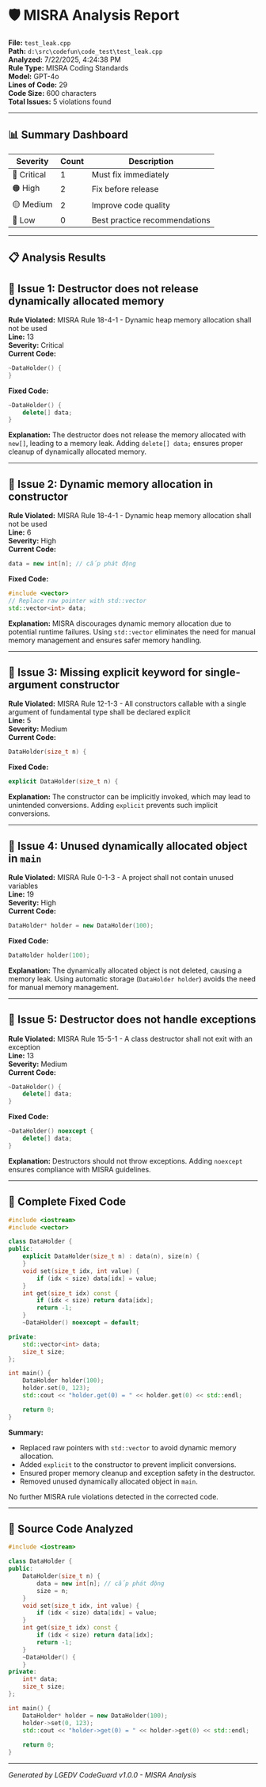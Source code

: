 # 🛡️ MISRA Analysis Report

**File:** `test_leak.cpp`  
**Path:** `d:\src\codefun\code_test\test_leak.cpp`  
**Analyzed:** 7/22/2025, 4:24:38 PM  
**Rule Type:** MISRA Coding Standards  
**Model:** GPT-4o  
**Lines of Code:** 29  
**Code Size:** 600 characters  
**Total Issues:** 5 violations found

---

## 📊 Summary Dashboard

| Severity | Count | Description |
|----------|-------|-------------|
| 🔴 Critical | 1 | Must fix immediately |
| 🟠 High | 2 | Fix before release |
| 🟡 Medium | 2 | Improve code quality |
| 🔵 Low | 0 | Best practice recommendations |

---

## 📋 Analysis Results

## 🚨 Issue 1: Destructor does not release dynamically allocated memory  
**Rule Violated:** MISRA Rule 18-4-1 - Dynamic heap memory allocation shall not be used  
**Line:** 13  
**Severity:** Critical  
**Current Code:**
```cpp
~DataHolder() {
}
```
**Fixed Code:**
```cpp
~DataHolder() {
    delete[] data;
}
```
**Explanation:** The destructor does not release the memory allocated with `new[]`, leading to a memory leak. Adding `delete[] data;` ensures proper cleanup of dynamically allocated memory.

---

## 🚨 Issue 2: Dynamic memory allocation in constructor  
**Rule Violated:** MISRA Rule 18-4-1 - Dynamic heap memory allocation shall not be used  
**Line:** 6  
**Severity:** High  
**Current Code:**
```cpp
data = new int[n]; // cấp phát động
```
**Fixed Code:**
```cpp
#include <vector>
// Replace raw pointer with std::vector
std::vector<int> data;
```
**Explanation:** MISRA discourages dynamic memory allocation due to potential runtime failures. Using `std::vector` eliminates the need for manual memory management and ensures safer memory handling.

---

## 🚨 Issue 3: Missing explicit keyword for single-argument constructor  
**Rule Violated:** MISRA Rule 12-1-3 - All constructors callable with a single argument of fundamental type shall be declared explicit  
**Line:** 5  
**Severity:** Medium  
**Current Code:**
```cpp
DataHolder(size_t n) {
```
**Fixed Code:**
```cpp
explicit DataHolder(size_t n) {
```
**Explanation:** The constructor can be implicitly invoked, which may lead to unintended conversions. Adding `explicit` prevents such implicit conversions.

---

## 🚨 Issue 4: Unused dynamically allocated object in `main`  
**Rule Violated:** MISRA Rule 0-1-3 - A project shall not contain unused variables  
**Line:** 19  
**Severity:** High  
**Current Code:**
```cpp
DataHolder* holder = new DataHolder(100);
```
**Fixed Code:**
```cpp
DataHolder holder(100);
```
**Explanation:** The dynamically allocated object is not deleted, causing a memory leak. Using automatic storage (`DataHolder holder`) avoids the need for manual memory management.

---

## 🚨 Issue 5: Destructor does not handle exceptions  
**Rule Violated:** MISRA Rule 15-5-1 - A class destructor shall not exit with an exception  
**Line:** 13  
**Severity:** Medium  
**Current Code:**
```cpp
~DataHolder() {
    delete[] data;
}
```
**Fixed Code:**
```cpp
~DataHolder() noexcept {
    delete[] data;
}
```
**Explanation:** Destructors should not throw exceptions. Adding `noexcept` ensures compliance with MISRA guidelines.

---

## 🔧 Complete Fixed Code
```cpp
#include <iostream>
#include <vector>

class DataHolder {
public:
    explicit DataHolder(size_t n) : data(n), size(n) {
    }
    void set(size_t idx, int value) {
        if (idx < size) data[idx] = value;
    }
    int get(size_t idx) const {
        if (idx < size) return data[idx];
        return -1;
    }
    ~DataHolder() noexcept = default;

private:
    std::vector<int> data;
    size_t size;
};

int main() {
    DataHolder holder(100);
    holder.set(0, 123);
    std::cout << "holder.get(0) = " << holder.get(0) << std::endl;

    return 0;
}
```

**Summary:**  
- Replaced raw pointers with `std::vector` to avoid dynamic memory allocation.  
- Added `explicit` to the constructor to prevent implicit conversions.  
- Ensured proper memory cleanup and exception safety in the destructor.  
- Removed unused dynamically allocated object in `main`.  

No further MISRA rule violations detected in the corrected code.

---

## 📄 Source Code Analyzed

```cpp
#include <iostream>

class DataHolder {
public:
    DataHolder(size_t n) {
        data = new int[n]; // cấp phát động
        size = n;
    }
    void set(size_t idx, int value) {
        if (idx < size) data[idx] = value;
    }
    int get(size_t idx) const {
        if (idx < size) return data[idx];
        return -1;
    }
    ~DataHolder() {
    }
private:
    int* data;
    size_t size;
};

int main() {
    DataHolder* holder = new DataHolder(100);
    holder->set(0, 123);
    std::cout << "holder->get(0) = " << holder->get(0) << std::endl;
   
    return 0;
}
```

---

*Generated by LGEDV CodeGuard v1.0.0 - MISRA Analysis*

